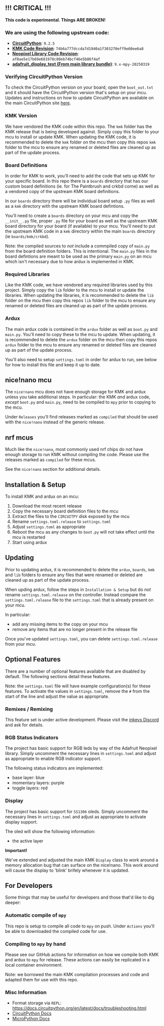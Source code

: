 ## !!! CRITICAL !!!

**This code is experimental. Things ARE BROKEN!**

### We are using the following upstream code:

- [**CircuitPython**](https://circuitpython.org/): `9.2.5`
- [**KMK Code Revision**](https://github.com/KMKfw/kmk_firmware): `74b6a777dccda7d1940a1f303270eff9e60ee6a8`
- [**Neopixel Library Code Revision**](https://github.com/adafruit/Adafruit_CircuitPython_NeoPixel/blob/main/neopixel.py): `af8ae5e17b69e681978c80eb74bcf46e5b86f4af`
- [**adafruit_display_text (From main library bundle)**](https://circuitpython.org/libraries): `9.x-mpy-20250319`

### Verifying CircuitPython Version

To check the CircuitPython version on your board, open the `boot_out.txt` and it should have the CircuitPython version that's setup on your mcu. Updates and instructions on how to update CircuitPython are available on the main CircuitPython site [here](https://circuitpython.org/downloads).

### KMK Version

We have vendored the KMK code within this repo. The `kmk` folder has the KMK release that is being developed against. Simply copy this folder to your mcu to install or update KMK. When updating the KMK code, it is recommended to delete the `kmk` folder on the mcu then copy this repos `kmk` folder to the mcu to ensure any renamed or deleted files are cleaned up as part of the update process.

### Board Definitions

In order for KMK to work, you'll need to add the code that sets up KMK for your specific board. In this repo there is a `boards` directory that has our custom board definitions (ie. for The Paintbrush and crkbd corne) as well as a vendored copy of the upstream KMK board definitions.

In our `boards` directory there will be individual board setup `.py` files as well as a `kmk` directory with the upstream KMK board defintions.

You'll need to create a `boards` directory on your mcu and copy the `__init__.py` file, proper `.py` file for your board as well as the upstream KMK board directory for your board (if available) to your mcu. You'll need to put the upstream KMK code in a `kmk` directory within the main `boards` directory (ie `boards/kmk/crkbd`).

Note: the compiled sources to *not* include a commpiled copy of `main.py` from the board definition folders. This is intentional. The `main.py` files in the board defintions are meant to be used as the primary `main.py` on an mcu which isn't necessary due to how ardux is implemented in KMK.

### Required Libraries

Like the KMK code, we have vendored any required libraries used by this project. Simply copy the `lib` folder to the mcu to install or update the libraries. When updating the libraries, it is recommended to delete the `lib` folder on the mcu then copy this repos `lib` folder to the mcu to ensure any renamed or deleted files are cleaned up as part of the update process.

### Ardux

The main ardux code is contained in the `ardux` folder as well as `boot.py` and `main.py`. You'll need to copy these to the mcu to update. When updating, it is recommended to delete the `ardux` folder on the mcu then copy this repos `ardux` folder to the mcu to ensure any renamed or deleted files are cleaned up as part of the update process.

You'll also need to setup `settings.toml` in order for ardux to run, see below for how to install this file and keep it up to date.

## nice!nano mcu

The `nice!nano` mcu does not have enough storage for KMK and ardux unless you take additional steps. In particular: the KMK *and* ardux code, *except* `boot.py` and `main.py`, need to be compiled to `mpy` prior to copying to the mcu.

Under `Releases` you'll find releases marked as `compiled` that should be used with the `nice!nano` instead of the generic release.

## nrf mcus

Much like the `nice!nano`, most commonly used nrf chips do not have enough storage to run KMK without compiling the code. Please use the releases marked as `compiled` for these mcus.

See the `nice!nano` section for additional details.

## Installation & Setup

To install KMK and ardux on an mcu:

1. Download the most recent release
1. Copy the necessary board definition files to the mcu
1. Extract the files to the `CIRCUITPY` disk exposed by the mcu
1. Rename `settings.toml.release` to `settings.toml`
1. Adjust `settings.toml` as appropriate
1. Reboot the mcu as any changes to `boot.py` will not take effect until the mcu is restarted
1. Start using ardux

## Updating

Prior to updating ardux, it is recommended to delete the `ardux`, `boards`, `kmk` and `lib` folders to ensure any files that were renamed or deleted are cleaned up as part of the update process.

When upding ardux, follow the steps in `Installation & Setup` but do *not* rename `settings.toml.release` on the controller. Instead compare the `settings.toml.release` file to the `settings.toml` that is already present on your mcu. 

In particular:

- add any missing items to the copy on your mcu
- remove any items that are no longer present in the release file

Once you've updated `settings.toml`, you can delete `settings.toml.release` from your mcu.

## Optional Features

There are a number of optional features available that are disabled by default. The following sections detail these features.

Note: the `settings.toml` file will have example configuration(s) for these features. To activate the values in `settings.toml`, remove the `#` from the start of the line and adjust the value as appropriate.

### Remixes / Remixing

This feature set is under active development. Please visit the [inkeys Discord](https://discord.gg/fGUjnUuAVQ) and ask for details.

### RGB Status Indicators

The project has basic support for RGB leds by way of the Adafruit Neopixel library. Simply uncomment the necessary lines in `settings.toml` and adjust as appropriate to enable RGB indicator support.

The following status indicators are implemented:

- base layer: blue
- momentary layers: purple
- toggle layers: red

### Display

The project has basic support for `SS1306` oleds. Simply uncomment the necessary lines in `settings.toml` and adjust as appropriate to activate display support.

The oled will show the following information:

- the active layer

**Important!**

We've extended and adjusted the main KMK `Display` class to work around a memory allocation bug that can surface on the nice!nano. This work around will cause the display to 'blink' brifely whenever it is updated.

## For Developers

Some things that may be useful for developers and those that'd like to dig deeper:

### Automatic compile of `mpy`

This repo is setup to compile all code to `mpy` on push. Under `Actions` you'll be able to downloaded the compiled code for use.

### Compiling to `mpy` by hand

Please see our GitHub actions for information on how we compile both KMK and ardux to `mpy` for release. These actions can easily be replicated in a local container environment.

Note: we borrowed the main KMK compilation processes and code and adapted them for use with this repo.

### Misc Information

- Format storage via `REPL`: https://docs.circuitpython.org/en/latest/docs/troubleshooting.html
- [CircuitPython Docs](https://docs.circuitpython.org/en/latest/docs/environment.html#environment-variables)
- [MicroPython Docs](https://docs.micropython.org/en/latest/index.html)
